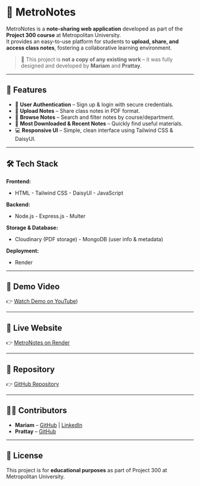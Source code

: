 # 📘 MetroNotes

MetroNotes is a **note-sharing web application** developed as part of the **Project 300 course** at Metropolitan University.  
It provides an easy-to-use platform for students to **upload, share, and access class notes**, fostering a collaborative learning environment.  

> 📝 This project is **not a copy of any existing work** – it was fully designed and developed by **Mariam** and **Prattay**.

---

## 🚀 Features
- 👥 **User Authentication** – Sign up & login with secure credentials.  
- 📂 **Upload Notes** – Share class notes in PDF format.  
- 🔎 **Browse Notes** – Search and filter notes by course/department.  
- 📑 **Most Downloaded & Recent Notes** – Quickly find useful materials.  
- 💻 **Responsive UI** – Simple, clean interface using Tailwind CSS & DaisyUI.  

---

## 🛠 Tech Stack

**Frontend:**  
- HTML  - Tailwind CSS  - DaisyUI  - JavaScript  

**Backend:**  
- Node.js  - Express.js  - Multer  

**Storage & Database:**  
- Cloudinary (PDF storage)  - MongoDB (user info & metadata)  

**Deployment:**  
- Render  
---
## 🎥 Demo Video  
👉 [Watch Demo on YouTube](https://youtu.be/P8VTc6fmDIM))  

---

## 🔗 Live Website  
👉 [MetroNotes on Render](https://metronotes-6oe8.onrender.com/)  

---

## 📂 Repository  
👉 [GitHub Repository](https://github.com/findmariammariaa/MetroNotes)  

---

## 👩‍💻 Contributors  
- **Mariam** – [GitHub](https://github.com/findmariammariaa) | [LinkedIn](https://www.linkedin.com/in/findmariammariaa/)  
- **Prattay** – [GitHub](https://github.com/Prattaymu10)  

---

## 📜 License  
This project is for **educational purposes** as part of Project 300 at Metropolitan University.  
